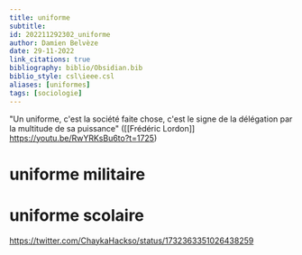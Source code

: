 ```yaml
---
title: uniforme
subtitle:
id: 202211292302_uniforme
author: Damien Belvèze
date: 29-11-2022
link_citations: true
bibliography: biblio/Obsidian.bib
biblio_style: csl\ieee.csl
aliases: [uniformes]
tags: [sociologie]
---
```


"Un uniforme, c'est la société faite chose, c'est le signe de la délégation par la multitude de sa puissance" ([[Frédéric Lordon]] https://youtu.be/RwYRKsBu6to?t=1725)

# uniforme militaire

# uniforme scolaire

https://twitter.com/ChaykaHackso/status/1732363351026438259




